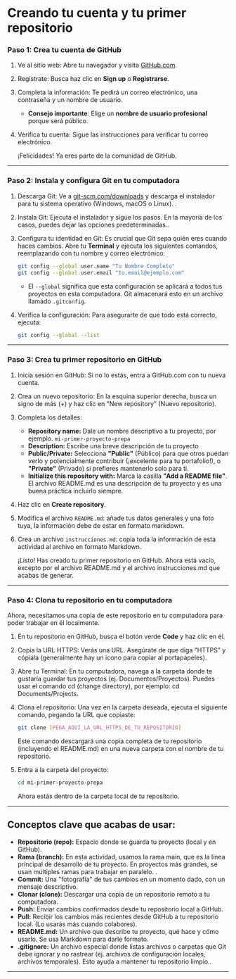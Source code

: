 
# Creando tu cuenta y tu primer repositorio

### Paso 1: Crea tu cuenta de GitHub
1. Ve al sitio web: Abre tu navegador y visita [GitHub.com](https://github.com/).  
2. Regístrate: Busca haz clic en **Sign up** o **Registrarse**.  
3. Completa la información: Te pedirá un correo electrónico, una contraseña y un nombre de usuario.  
   -  **Consejo importante**:  Elige un **nombre de usuario profesional** porque será público.  
4. Verifica tu cuenta: Sigue las instrucciones para verificar tu correo electrónico.  

   ¡Felicidades! Ya eres parte de la comunidad de GitHub.  

---

### Paso 2: Instala y configura Git en tu computadora
1. Descarga Git: Ve a [git-scm.com/downloads](https://git-scm.com/downloads) y descarga el instalador para tu sistema operativo 
   (Windows, macOS o Linux). .  
2. Instala Git: Ejecuta el instalador y sigue los pasos. En la mayoría de los casos, puedes dejar las 
   opciones predeterminadas..  
3. Configura tu identidad en Git:  Es crucial que Git sepa quién eres cuando haces cambios. Abre tu **Terminal**  y ejecuta los             siguientes comandos, reemplazando con tu nombre y correo electrónico: 

   ```bash
   git config --global user.name "Tu Nombre Completo"
   git config --global user.email "tu.email@ejemplo.com"
   ```

   - El `--global` significa que esta configuración se aplicará a todos tus proyectos en esta 
   computadora. Git almacenará esto en un archivo llamado `.gitconfig`.  

4. Verifica la configuración: Para asegurarte de que todo está correcto, ejecuta:  

   ```bash
   git config --global --list
   ```

---

### Paso 3: Crea tu primer repositorio en GitHub
1. Inicia sesión en GitHub: Si no lo estás, entra a GitHub.com con tu nueva cuenta.
2. Crea un nuevo repositorio: En la esquina superior derecha, busca un signo de más (+) y haz clic en 
   "New repository" (Nuevo repositorio).   
3. Completa los detalles:  
   - **Repository name:**  Dale un nombre descriptivo a tu proyecto, por ejemplo. `mi-primer-proyecto-prepa`  
   - **Description:**  Escribe una breve descripción de tu proyecto 
   - **Public/Private:** Selecciona **"Public"** (Público) para que otros puedan verlo y 
      potencialmente contribuir (¡excelente para tu portafolio!), o **"Private"** (Privado) si prefieres 
      mantenerlo solo para ti.  
   - **Initialize this repository with:**  Marca la casilla **"Add a README file"**. El archivo 
README.md es una descripción de tu proyecto y es una buena práctica incluirlo siempre. 
4. Haz clic en **Create repository**.  
5. Modifica el archivo `README.md`: añade tus datos generales y una foto tuya, la información debe 
   de estar en formato markdown.  
6. Crea un archivo `instrucciones.md`: copia  toda la información de esta actividad al archivo en formato Markdown.

   ¡Listo! Has creado tu primer repositorio en GitHub. Ahora está vacío, excepto por el archivo README.md y 
   el archivo instrucciones.md que acabas de generar.

---

### Paso 4: Clona tu repositorio en tu computadora

   Ahora, necesitamos una copia de este repositorio en tu computadora para poder trabajar en él localmente. 

1. En tu repositorio en GitHub, busca el botón verde **Code** y haz clic en él.
2. Copia la URL HTTPS: Verás una URL. Asegúrate de que diga "HTTPS" y cópiala (generalmente 
   hay un icono para copiar al portapapeles). 
3. Abre tu Terminal: En tu computadora, navega a la carpeta donde te gustaría guardar tus proyectos 
   (ej. Documentos/Proyectos). Puedes usar el comando cd (change directory), por ejemplo: cd 
   Documents/Projects.
4. Clona el repositorio: Una vez en la carpeta deseada, ejecuta el siguiente comando, pegando la URL 
   que copiaste:  

   ```bash
   git clone [PEGA_AQUÍ_LA_URL_HTTPS_DE_TU_REPOSITORIO]
   ```
   Este comando 
   descargará una copia completa de tu repositorio (incluyendo el README.md) en una nueva carpeta 
   con el nombre de tu repositorio. 

5. Entra a la carpeta del proyecto:  

   ```bash
   cd mi-primer-proyecto-prepa
   ```
   Ahora estás dentro de la carpeta local de tu repositorio. 

---

## Conceptos clave que acabas de usar:
- **Repositorio (repo):** Espacio donde se guarda tu proyecto (local y en GitHub).  
- **Rama (branch):**  En esta actividad, usamos la rama main, que es la línea principal de desarrollo de tu 
   proyecto. En proyectos más grandes, se usan múltiples ramas para trabajar en paralelo. .  
- **Commit:** Una "fotografía" de tus cambios en un momento dado, con un mensaje descriptivo.  
- **Clonar (clone):** Descargar una copia de un repositorio remoto a tu computadora.  
- **Push:** Enviar cambios confirmados desde tu repositorio local a GitHub.   
- **Pull:** Recibir los cambios más recientes desde GitHub a tu repositorio local. (Lo usarás más cuando 
   colabores).  
- **README.md:** Un archivo que describe tu proyecto, qué hace y cómo usarlo. Se usa Markdown 
   para darle formato. 
- **.gitignore:**  Un archivo especial donde listas archivos o carpetas que Git debe ignorar y no rastrear 
   (ej. archivos de configuración locales, archivos temporales). Esto ayuda a mantener tu repositorio 
   limpio..  

---
